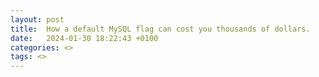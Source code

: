 ```yaml
---
layout: post
title:  How a default MySQL flag can cost you thousands of dollars.
date:   2024-01-30 18:22:43 +0100
categories: <>
tags: <>
---
```





